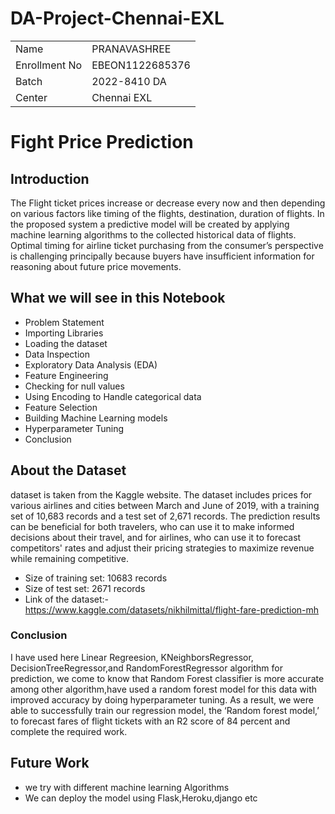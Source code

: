 # DA-Project-Chennai-EXL
<table align="center">
  <tr>
    <td>Name</td>
    <td>PRANAVASHREE</td>
  </tr>
  <tr>
    <td>Enrollment No</td>
    <td>EBEON1122685376</td>
  </tr>
  <tr>
    <td>Batch</td>
    <td>2022-8410 DA</td>
  </tr>
  <tr>
    <td>Center</td>
    <td>Chennai EXL</td>
  </tr>
 </table>

# Fight Price Prediction
## Introduction
  The Flight ticket prices increase or decrease every now and then depending on various factors like timing of the flights, destination, duration of flights. In the proposed system a predictive model will be created by applying machine learning algorithms to the collected historical data of flights. Optimal timing for airline ticket purchasing from the consumer’s perspective is challenging principally because buyers have insufficient information for reasoning about future price movements.


## What we will see in this Notebook
- Problem Statement
- Importing Libraries
- Loading the dataset
- Data Inspection
- Exploratory Data Analysis (EDA)
- Feature Engineering
- Checking for null values
- Using Encoding to Handle categorical data
- Feature Selection
- Building Machine Learning models
- Hyperparameter Tuning
- Conclusion

## About the Dataset

dataset is taken from the Kaggle website. The dataset includes prices for various airlines and cities between March and June of 2019, with a training set of 10,683 records and a test set of 2,671 records. The prediction results can be beneficial for both travelers, who can use it to make informed decisions about their travel, and for airlines, who can use it to forecast competitors' rates and adjust their pricing strategies to maximize revenue while remaining competitive.

- Size of training set: 10683 records
- Size of test set: 2671 records
- Link of the dataset:- https://www.kaggle.com/datasets/nikhilmittal/flight-fare-prediction-mh

### Conclusion

I have used here Linear Regreesion, KNeighborsRegressor, DecisionTreeRegressor,and RandomForestRegressor algorithm for prediction, we come to know that Random Forest classifier is more accurate among other algorithm,have used a random forest model for this data with improved accuracy by doing hyperparameter tuning. As a result, we were able to successfully train our regression model, the ‘Random forest model,’ to forecast fares of flight tickets with an R2 score of 84 percent and complete the required work.

## Future Work
- we try with different machine learning Algorithms
- We can deploy the model using Flask,Heroku,django etc
